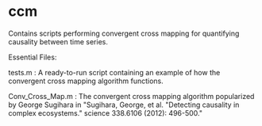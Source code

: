 # ccm
Contains scripts performing convergent cross mapping for quantifying causality between time series. 

Essential Files:

tests.m : A ready-to-run script containing an example of how the convergent cross mapping algorithm functions. 

Conv_Cross_Map.m : The convergent cross mapping algorithm popularized by George Sugihara in "Sugihara, George, et al. "Detecting causality in complex ecosystems." science 338.6106 (2012): 496-500."
